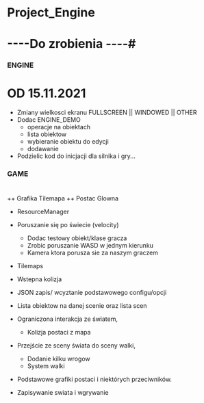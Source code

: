 # Project_Engine

# ----Do zrobienia ----#

### ENGINE ###

# OD 15.11.2021 #
- Zmiany wielkosci ekranu FULLSCREEN || WINDOWED || OTHER
- Dodac ENGINE_DEMO
  + operacje na obiektach
  + lista obiektow
  + wybieranie obiektu do edycji
  + dodawanie
- Podzielic kod do inicjacji dla silnika i gry...
### GAME ###
#

++ Grafika Tilemapa
++ Postac Glowna

- ResourceManager
- Poruszanie się po świecie (velocity)
  + Dodac testowy obiekt/klase gracza
  + Zrobic poruszanie WASD w jednym kierunku
  + Kamera ktora porusza sie za naszym graczem
- Tilemaps
- Wstepna kolizja
- JSON zapis/ wcyztanie podstawowego configu/opcji
- Lista obiektow na danej scenie oraz lista scen


- Ograniczona interakcja ze światem,
  + Kolizja postaci z mapa
- Przejście ze sceny świata do sceny walki,
  + Dodanie kilku wrogow
  + System walki 
- Podstawowe grafiki postaci i niektórych przeciwników.
- Zapisywanie swiata i wgrywanie
